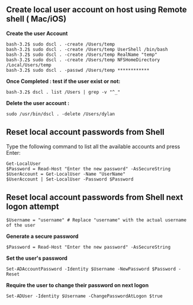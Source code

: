 
## **Create local user account on host using Remote shell ( Mac/iOS)**

**Create the user Account**

    bash-3.2$ sudo dscl . -create /Users/temp
    bash-3.2$ sudo dscl . -create /Users/temp UserShell /bin/bash
    bash-3.2$ sudo dscl . -create /Users/temp RealName "temp"
    bash-3.2$ sudo dscl . -create /Users/temp NFSHomeDirectory /Local/Users/temp
    bash-3.2$ sudo dscl . -passwd /Users/temp ************

**Once Completed : test if the user exist or not:**

    bash-3.2$ dscl . list /Users | grep -v "^_"
**Delete the user account :**

    sudo /usr/bin/dscl . -delete /Users/dylan
    

## **Reset local account passwords from Shell**

Type the following command to list all the available accounts and press Enter:

    Get-LocalUser
    $Password = Read-Host "Enter the new password" -AsSecureString
    $UserAccount = Get-LocalUser -Name "UserName"  
    $UserAccount | Set-LocalUser -Password $Password
    

## **Reset local account passwords from Shell next logon attempt**

    $Username = "username" # Replace "username" with the actual username of the user

**Generate a secure password**

    $Password = Read-Host "Enter the new password" -AsSecureString

**Set the user's password**

    Set-ADAccountPassword -Identity $Username -NewPassword $Password -Reset

**Require the user to change their password on next logon**

    Set-ADUser -Identity $Username -ChangePasswordAtLogon $true
